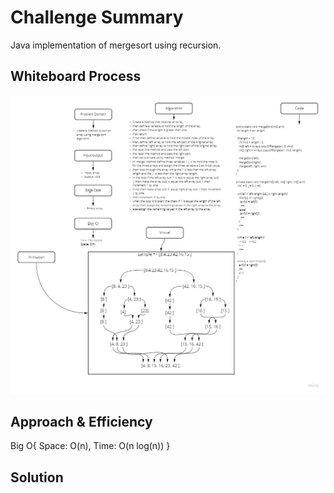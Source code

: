 # Challenge Summary
<!-- Description of the challenge -->

Java implementation of mergesort using recursion.
## Whiteboard Process
<!-- Embedded whiteboard image -->
![merg-sort](mergSort.jpg)

## Approach & Efficiency
<!-- What approach did you take? Why? What is the Big O space/time for this approach? -->

Big O{
  Space: O(n),
  Time: O(n log(n))
}

## Solution
<!-- Show how to run your code, and examples of it in action -->
